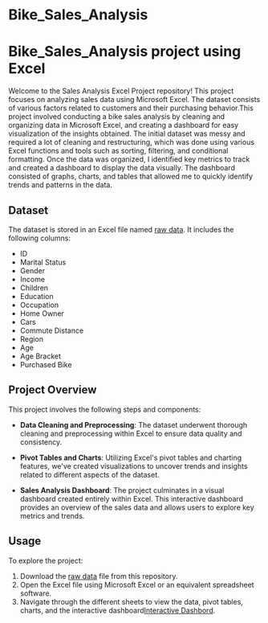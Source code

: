 # Bike_Sales_Analysis
# Bike_Sales_Analysis project using Excel

Welcome to the Sales Analysis Excel Project repository! This project focuses on analyzing sales data using Microsoft Excel. The dataset consists of various factors related to customers and their purchasing behavior.This project involved conducting a bike sales analysis by cleaning and organizing data in Microsoft Excel, and creating a dashboard for easy visualization of the insights obtained. The initial dataset was messy and required a lot of cleaning and restructuring, which was done using various Excel functions and tools such as sorting, filtering, and conditional formatting. Once the data was organized, I identified key metrics to track and created a dashboard to display the data visually. The dashboard consisted of graphs, charts, and tables that allowed me to quickly identify trends and patterns in the data.

## Dataset

The dataset is stored in an Excel file named [raw data](https://github.com/BhavanaMallipeddi/Bike_Sales_Analysis/blob/main/raw%20data.xlsx). It includes the following columns:

- ID
- Marital Status
- Gender
- Income
- Children
- Education
- Occupation
- Home Owner
- Cars
- Commute Distance
- Region
- Age
- Age Bracket
- Purchased Bike

## Project Overview

This project involves the following steps and components:

- **Data Cleaning and Preprocessing**: The dataset underwent thorough cleaning and preprocessing within Excel to ensure data quality and consistency.

- **Pivot Tables and Charts**: Utilizing Excel's pivot tables and charting features, we've created visualizations to uncover trends and insights related to different aspects of the dataset.

- **Sales Analysis Dashboard**: The project culminates in a visual dashboard created entirely within Excel. This interactive dashboard provides an overview of the sales data and allows users to explore key metrics and trends.

## Usage

To explore the project:

1. Download the [raw data](https://github.com/BhavanaMallipeddi/Bike_Sales_Analysis/blob/main/raw%20data.xlsx) file from this repository.
2. Open the Excel file using Microsoft Excel or an equivalent spreadsheet software.
3. Navigate through the different sheets to view the data, pivot tables, charts, and the interactive dashboard[Interactive Dashbord](https://github.com/BhavanaMallipeddi/Bike_Sales_Analysis/blob/main/Bike%20Sales%20Analysis.xlsx).

